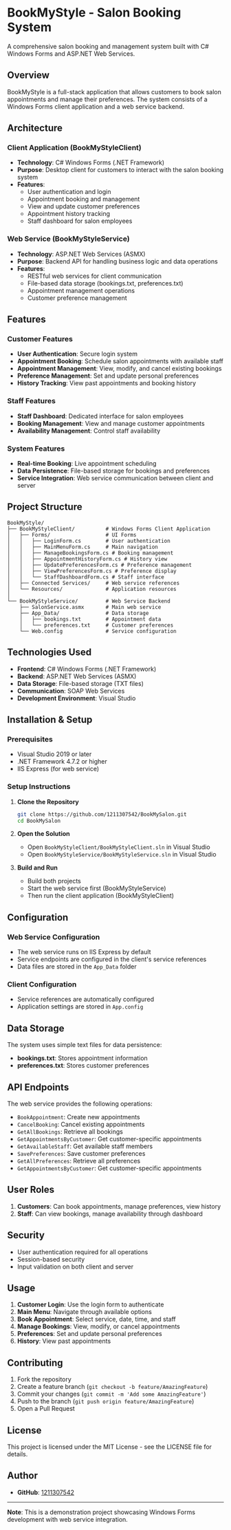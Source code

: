 # BookMyStyle - Salon Booking System

A comprehensive salon booking and management system built with C# Windows Forms and ASP.NET Web Services.

## Overview

BookMyStyle is a full-stack application that allows customers to book salon appointments and manage their preferences. The system consists of a Windows Forms client application and a web service backend.

## Architecture

### Client Application (BookMyStyleClient)
- **Technology**: C# Windows Forms (.NET Framework)
- **Purpose**: Desktop client for customers to interact with the salon booking system
- **Features**:
  - User authentication and login
  - Appointment booking and management
  - View and update customer preferences
  - Appointment history tracking
  - Staff dashboard for salon employees

### Web Service (BookMyStyleService)
- **Technology**: ASP.NET Web Services (ASMX)
- **Purpose**: Backend API for handling business logic and data operations
- **Features**:
  - RESTful web services for client communication
  - File-based data storage (bookings.txt, preferences.txt)
  - Appointment management operations
  - Customer preference management

## Features

### Customer Features
- **User Authentication**: Secure login system
- **Appointment Booking**: Schedule salon appointments with available staff
- **Appointment Management**: View, modify, and cancel existing bookings
- **Preference Management**: Set and update personal preferences
- **History Tracking**: View past appointments and booking history

### Staff Features
- **Staff Dashboard**: Dedicated interface for salon employees
- **Booking Management**: View and manage customer appointments
- **Availability Management**: Control staff availability

### System Features
- **Real-time Booking**: Live appointment scheduling
- **Data Persistence**: File-based storage for bookings and preferences
- **Service Integration**: Web service communication between client and server

## Project Structure

```
BookMyStyle/
├── BookMyStyleClient/          # Windows Forms Client Application
│   ├── Forms/                  # UI Forms
│   │   ├── LoginForm.cs        # User authentication
│   │   ├── MainMenuForm.cs     # Main navigation
│   │   ├── ManageBookingsForm.cs # Booking management
│   │   ├── AppointmentHistoryForm.cs # History view
│   │   ├── UpdatePreferencesForm.cs # Preference management
│   │   ├── ViewPreferencesForm.cs # Preference display
│   │   └── StaffDashboardForm.cs # Staff interface
│   ├── Connected Services/     # Web service references
│   └── Resources/              # Application resources
│
└── BookMyStyleService/         # Web Service Backend
    ├── SalonService.asmx       # Main web service
    ├── App_Data/               # Data storage
    │   ├── bookings.txt        # Appointment data
    │   └── preferences.txt     # Customer preferences
    └── Web.config              # Service configuration
```

## Technologies Used

- **Frontend**: C# Windows Forms (.NET Framework)
- **Backend**: ASP.NET Web Services (ASMX)
- **Data Storage**: File-based storage (TXT files)
- **Communication**: SOAP Web Services
- **Development Environment**: Visual Studio

## Installation & Setup

### Prerequisites
- Visual Studio 2019 or later
- .NET Framework 4.7.2 or higher
- IIS Express (for web service)

### Setup Instructions

1. **Clone the Repository**
   ```bash
   git clone https://github.com/1211307542/BookMySalon.git
   cd BookMySalon
   ```

2. **Open the Solution**
   - Open `BookMyStyleClient/BookMyStyleClient.sln` in Visual Studio
   - Open `BookMyStyleService/BookMyStyleService.sln` in Visual Studio

3. **Build and Run**
   - Build both projects
   - Start the web service first (BookMyStyleService)
   - Then run the client application (BookMyStyleClient)

## Configuration

### Web Service Configuration
- The web service runs on IIS Express by default
- Service endpoints are configured in the client's service references
- Data files are stored in the `App_Data` folder

### Client Configuration
- Service references are automatically configured
- Application settings are stored in `App.config`

## Data Storage

The system uses simple text files for data persistence:

- **bookings.txt**: Stores appointment information
- **preferences.txt**: Stores customer preferences

## API Endpoints

The web service provides the following operations:

- `BookAppointment`: Create new appointments
- `CancelBooking`: Cancel existing appointments
- `GetAllBookings`: Retrieve all bookings
- `GetAppointmentsByCustomer`: Get customer-specific appointments
- `GetAvailableStaff`: Get available staff members
- `SavePreferences`: Save customer preferences
- `GetAllPreferences`: Retrieve all preferences
- `GetAppointmentsByCustomer`: Get customer-specific appointments

## User Roles

1. **Customers**: Can book appointments, manage preferences, view history
2. **Staff**: Can view bookings, manage availability through dashboard

## Security

- User authentication required for all operations
- Session-based security
- Input validation on both client and server

## Usage

1. **Customer Login**: Use the login form to authenticate
2. **Main Menu**: Navigate through available options
3. **Book Appointment**: Select service, date, time, and staff
4. **Manage Bookings**: View, modify, or cancel appointments
5. **Preferences**: Set and update personal preferences
6. **History**: View past appointments

## Contributing

1. Fork the repository
2. Create a feature branch (`git checkout -b feature/AmazingFeature`)
3. Commit your changes (`git commit -m 'Add some AmazingFeature'`)
4. Push to the branch (`git push origin feature/AmazingFeature`)
5. Open a Pull Request

## License

This project is licensed under the MIT License - see the LICENSE file for details.

## Author

- **GitHub**: [1211307542](https://github.com/1211307542)

---

**Note**: This is a demonstration project showcasing Windows Forms development with web service integration. 
